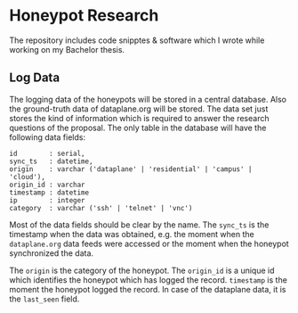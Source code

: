 # Honeypot Research

The repository includes code snipptes & software which I wrote while working on
my Bachelor thesis.


## Log Data

The logging data of the honeypots will be stored in a central database. Also the
ground-truth data of dataplane.org will be stored. The data set just stores the
kind of information which is required to answer the research questions of the
proposal. The only table in the database will have the following data fields:

```
id        : serial,
sync_ts   : datetime,
origin    : varchar ('dataplane' | 'residential' | 'campus' | 'cloud'),
origin_id : varchar
timestamp : datetime
ip        : integer
category  : varchar ('ssh' | 'telnet' | 'vnc')
```

Most of the data fields should be clear by the name. The `sync_ts` is the
timestamp when the data was obtained, e.g. the moment when the `dataplane.org`
data feeds were accessed or the moment when the honeypot synchronized the data.

The `origin` is the category of the honeypot. The `origin_id` is a unique id
which identifies the honeypot which has logged the record. `timestamp` is the
moment the honeypot logged the record. In case of the dataplane data, it is the
`last_seen` field.

